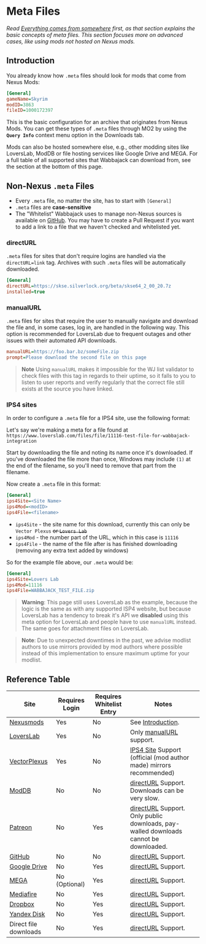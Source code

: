 # Meta Files

_Read [Everything comes from somewhere](Pre-Compilation.md#everything-comes-from-somewhere) first, as that section explains the basic concepts of meta files. This section focuses more on advanced cases, like using mods not hosted on Nexus mods._

## Introduction

You already know how `.meta` files should look for mods that come from Nexus Mods:

```ini
[General]
gameName=Skyrim
modID=3863
fileID=1000172397
```

This is the basic configuration for an archive that originates from Nexus Mods. You can get these types of `.meta` files through MO2 by using the **`Query Info`** context menu option in the Downloads tab.

Mods can also be hosted somewhere else, e.g., other modding sites like LoversLab, ModDB or file hosting services like Google Drive and MEGA. For a full table of all supported sites that Wabbajack can download from, see the section at the bottom of this page.

## Non-Nexus `.meta` Files

-   Every `.meta` file, no matter the site, has to start with `[General]`
-   `.meta` files are **case-sensitive**
-   The "Whitelist" Wabbajack uses to manage non-Nexus sources is available on [GitHub](https://github.com/wabbajack-tools/opt-out-lists/blob/master/ServerWhitelist.yml). You may have to create a Pull Request if you want to add a link to a file that we haven't checked and whitelisted yet.

### directURL

`.meta` files for sites that don't require logins are handled via the `directURL=link` tag. Archives with such `.meta` files will be automatically downloaded.

```ini
[General]
directURL=https://skse.silverlock.org/beta/skse64_2_00_20.7z
installed=true
```

### manualURL

`.meta` files for sites that require the user to manually navigate and download the file and, in some cases, log in, are handled in the following way. This option is recommended for LoversLab due to frequent outages and other issues with their automated API downloads.

```ini
manualURL=https://foo.bar.bz/someFile.zip
prompt=Please download the second file on this page
```

> **Note**
> Using `manualURL` makes it impossible for the WJ list validator to check files with this tag in regards to their uptime, so it falls to you to listen to user reports and verify regularly that the correct file still exists at the source you have linked.

### IPS4 sites

In order to configure a `.meta` file for a IPS4 site, use the following format:

Let's say we're making a meta for a file found at `https://www.loverslab.com/files/file/11116-test-file-for-wabbajack-integration`

Start by downloading the file and noting its name once it's downloaded. If you've downloaded the file more than once, Windows may include `(1)` at the end of the filename, so you'll need to remove that part from the filename.

Now create a `.meta` file in this format:

```ini
[General]
ips4Site=<Site Name>
ips4Mod=<modID>
ips4File=<filename>
```

- `ips4Site` - the site name for this download, currently this can only be `Vector Plexus` ~~or `Lovers Lab`~~
- `ips4Mod` - the number part of the URL, which in this case is `11116`
- `ips4File` - the name of the file after is has finished downloading (removing any extra text added by windows)

So for the example file above, our `.meta` would be:

```ini
[General]
ips4Site=Lovers Lab
ips4Mod=11116
ips4File=WABBAJACK_TEST_FILE.zip
```

> **Warning**:
> This page still uses LoversLab as the example, because the logic is the same as with any supported ISP4 website, but because LoversLab has a tendency to break it's API we **disabled** using this meta option for LoversLab and people have to use `manualURL` instead. The same goes for attachment files on LoversLab.  

> **Note**:
> Due to unexpected downtimes in the past, we advise modlist authors to use mirrors provided by mod authors where possible instead of this implementation to ensure maximum uptime for your modlist.

## Reference Table

| Site                                      | Requires Login | Requires Whitelist Entry | Notes                                                                                              |
|-------------------------------------------|----------------|--------------------------|----------------------------------------------------------------------------------------------------|
| [Nexusmods](https://www.nexusmods.com)    | Yes            | No                       | See [Introduction](#introduction).                                                                 |
| [LoversLab](https://www.loverslab.com/)   | Yes            | No                       | Only [manualURL](#manualurl) support.                                                              |
| [VectorPlexus](https://vectorplexis.com/) | Yes            | No                       | [IPS4 Site](#ips4-sites) Support (official (mod author made) mirrors recommended)                  |
| [ModDB](https://www.moddb.com/)           | No             | No                       | [directURL](#directurl) Support. Downloads can be very slow.                                       |
| [Patreon](https://www.patreon.com/)       | No             | Yes                      | [directURL](#directurl) Support. Only public downloads, pay-walled downloads cannot be downloaded. |
| [GitHub](https://github.com/)             | No             | No                       | [directURL](#directurl) Support.                                                                   |
| [Google Drive](https://drive.google.com/) | No             | Yes                      | [directURL](#directurl) Support.                                                                   |
| [MEGA](https://mega.nz/)                  | No (Optional)  | Yes                      | [directURL](#directurl) Support.                                                                   |
| [Mediafire](https://www.mediafire.com/)   | No             | Yes                      | [directURL](#directurl) Support.                                                                   |
| [Dropbox](https://www.dropbox.com/)       | No             | Yes                      | [directURL](#directurl) Support.                                                                   |
| [Yandex Disk](https://disk.yandex.com/)   | No             | Yes                      | [directURL](#directurl) Support.                                                                   |
| Direct file downloads                     | No             | Yes                      | [directURL](#directurl) Support.                                                                   |
